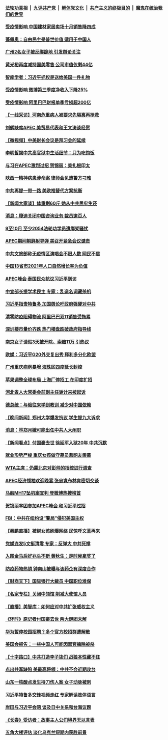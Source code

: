 ####  [法轮功真相](../../../../basic/blob/master/README.md?t=11190802) &nbsp;|&nbsp; [九评共产党](../../../../9ping.md/blob/master/README.md?t=11190802) &nbsp;|&nbsp; [解体党文化](../../../../jtdwh.md/blob/master/README.md?t=11190802)  &nbsp;|&nbsp; [共产主义的终极目的](../../../../gczydzjmd.md/blob/master/README.md?t=11190802) &nbsp;|&nbsp; [魔鬼在统治我们的世界](../../../../mgztzwmdsj.md/blob/master/README.md?t=11190802) 

#### [受疫情影响 中国建材家居卖场十月销售降四成](../pages/nsc413/n13868790.md?t=11190802) 

#### [蓬佩奥：自由民主是普世价值 适用于中国人](../pages/nsc413/n13868777.md?t=11190802) 

#### [广州2名女子被反绑跪地 引发舆论关注](../pages/nsc413/n13868426.md?t=11190802) 

#### [黄光裕再度减持国美零售 公司市值仅剩44亿](../pages/nsc413/n13868774.md?t=11190802) 

#### [智库学者：习近平抓权是送给美国一件礼物](../pages/nsc413/n13868755.md?t=11190802) 

#### [受疫情影响 微博第三季度净收入下降25%](../pages/nsc413/n13868761.md?t=11190802) 

#### [受疫情影响 阿里巴巴财报单季亏损超200亿](../pages/nsc413/n13868754.md?t=11190802) 

#### [【一线采访】河南危重病人被要求先隔离再抢救](../pages/nsc413/n13868552.md?t=11190802) 

#### [刘鹤缺席APEC 美贸易代表和王文涛谈经贸](../pages/nsc413/n13868724.md?t=11190802) 

#### [【微视频】中美财长会议是拜习会的延续](../pages/nsc413/n13868630.md?t=11190802) 

#### [李明哲揭中共高官狱中生活细节：只为吃饱饭](../pages/nsc413/n13868694.md?t=11190802) 

#### [与习在APEC激烈过招 贺锦丽：美扎根印太](../pages/nsc413/n13868701.md?t=11190802) 

#### [陕西一精神病患涉命案 律师会见遭警方刁难](../pages/nsc413/n13853876.md?t=11190802) 

#### [中共再提一带一路 美欧推替代方案抗衡](../pages/nsc413/n13868587.md?t=11190802) 

#### [【新闻大家谈】体重剩60斤 她从中共黑牢生还](../pages/nsc413/n13868304.md?t=11190802) 

#### [消息：穆迪关闭中国咨询业务 裁员逾百人](../pages/nsc413/n13868669.md?t=11190802) 

#### [9至10月 至少2054法轮功学员遭绑架骚扰](../pages/nsc413/n13867111.md?t=11190802) 

#### [APEC期间朝鲜射导弹 美召开紧急会议谴责](../pages/nsc413/n13868588.md?t=11190802) 

#### [中共文旅部称无疫情区演唱会不限人数 网民不信](../pages/nsc413/n13868471.md?t=11190802) 

#### [中国13省市2021年人口自然增长率为负值](../pages/nsc413/n13868538.md?t=11190802) 

#### [APEC峰会 泰国民众抗议习近平到访](../pages/nsc413/n13868339.md?t=11190802) 

#### [中宣部长提学术民主 专家：乱造名词藏杀机](../pages/nsc413/n13868301.md?t=11190802) 

#### [习近平指责特鲁多 加国舆论吁政府强硬对中共](../pages/nsc413/n13868482.md?t=11190802) 

#### [清零防疫阻碍物流 阿里巴巴双11销售受拖累](../pages/nsc413/n13868502.md?t=11190802) 

#### [深圳楼市量价齐跌 热门楼盘跌破政府指导线](../pages/nsc413/n13868377.md?t=11190802) 

#### [南京女子请假3天被开除、索赔11万 引热议](../pages/nsc413/n13868479.md?t=11190802) 

#### [欧媒：习近平G20外交复出秀 释利多分化欧盟](../pages/nsc413/n13868459.md?t=11190802) 

#### [广州重庆病例暴增 海珠区四度延长封控](../pages/nsc413/n13868195.md?t=11190802) 

#### [苹果调整全球布局 上海厂停招工 在印度扩招](../pages/nsc413/n13868417.md?t=11190802) 

#### [河北省人大常委会前副主任谢计来被起诉](../pages/nsc413/n13868302.md?t=11190802) 

#### [德总统：与俄往来学到教训 减少对中国依赖](../pages/nsc413/n13868420.md?t=11190802) 


#### [【晚间新闻】郑州大学爆发抗议 学生提九大诉求](../pages/nsc413/n13868100.md?t=11190802) 

#### [消息：林郑月娥可能出任中共人大闲职](../pages/nsc413/n13868353.md?t=11190802) 

#### [【新闻看点】付国豪去世 徐延军入狱20年 中共沉默](../pages/nsc413/n13868146.md?t=11190802) 

#### [就业形势严峻 重庆女孩做守墓员惹网友羡慕](../pages/nsc413/n13868247.md?t=11190802) 

#### [WTA主席：仍冀北京对彭帅的指控进行调查](../pages/nsc413/n13868113.md?t=11190802) 

#### [APEC经济领袖欢迎晚宴 张忠谋布林肯密切交谈](../pages/nsc413/n13868206.md?t=11190802) 

#### [马航MH17坠机案宣判 登微博热搜榜首](../pages/nsc413/n13868181.md?t=11190802) 

#### [贺锦丽率团参加APEC峰会 和习近平过招](../pages/nsc413/n13868090.md?t=11190802) 

#### [FBI：中共在纽约设“警局”侵犯美国主权](../pages/nsc413/n13868089.md?t=11190802) 

#### [【秦鹏直播】被绑女孩刷爆网络 民惊呼文革再来](../pages/nsc413/n13868079.md?t=11190802) 

#### [党媒连发5文挺清零 专家：反弹大 中共死撑](../pages/nsc413/n13867778.md?t=11190802) 


#### [入围金马后好兆头不断 黄秋生：是时候拿奖了](../pages/nsc413/n13868034.md?t=11190802) 


#### [防疫药物热销 钟南山被曝与该药企有深度合作](../pages/nsc413/n13868081.md?t=11190802) 

#### [【财商天下】国际银行大裁员 中国职位难保](../pages/nsc413/n13868039.md?t=11190802) 

#### [【名家专栏】关闭中领馆 削减大使馆人员](../pages/nsc413/n13867851.md?t=11190802) 

#### [【直播】美智库：如何应对中共扩张威权主义](../pages/nsc413/n13868073.md?t=11190802) 

#### [《环时》原记者付国豪去世 两大谜团未解](../pages/nsc413/n13867954.md?t=11190802) 

#### [华为暂停校园招聘？多个官方校招群遭解散](../pages/nsc413/n13868020.md?t=11190802) 

#### [美国会报告：一些中国人可能因器官摘除被杀](../pages/nsc413/n13867964.md?t=11190802) 

#### [【十字路口】中共打造李子柒们 战狼本性藏不住](../pages/nsc413/n13867894.md?t=11190802) 

#### [点出共军缺陷 美最高将领：中共不会近期攻台](../pages/nsc413/n13868015.md?t=11190802) 

#### [山东一核酸点发生持刀伤人案 女子动脉被刺](../pages/nsc413/n13867895.md?t=11190802) 

#### [习近平特鲁多交锋视频走红 专家解读肢体语言](../pages/nsc413/n13867976.md?t=11190802) 

#### [岸田与习近平会晤 谈及日中关系和台海议题](../pages/nsc413/n13868001.md?t=11190802) 

#### [《长春》受访者：故事主人公们境界无以言表](../pages/nsc413/n13853008.md?t=11190802) 

#### [五角大楼评估 淡化乌克兰短期内获胜前景](../pages/nsc413/n13867821.md?t=11190802) 

